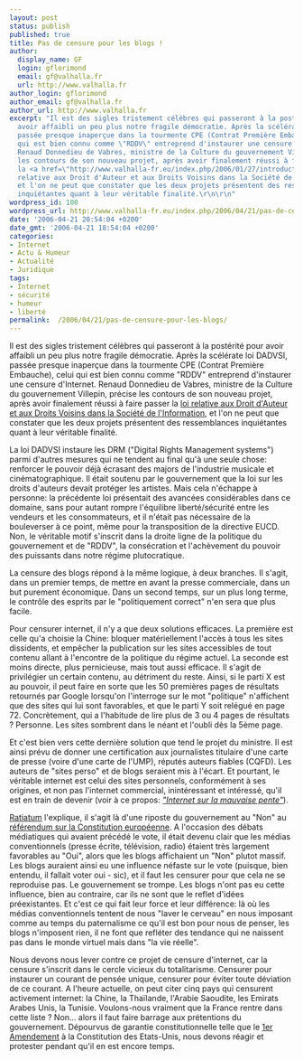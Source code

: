 ```yaml
---
layout: post
status: publish
published: true
title: Pas de censure pour les blogs !
author:
  display_name: GF
  login: gflorimond
  email: gf@valhalla.fr
  url: http://www.valhalla.fr
author_login: gflorimond
author_email: gf@valhalla.fr
author_url: http://www.valhalla.fr
excerpt: "Il est des sigles tristement célèbres qui passeront à la postérité pour
  avoir affaibli un peu plus notre fragile démocratie. Après la scélérate loi DADVSI,
  passée presque inaperçue dans la tourmente CPE (Contrat Première Embauche), celui
  qui est bien connu comme \"RDDV\" entreprend d'instaurer une censure d'Internet.
  Renaud Donnedieu de Vabres, ministre de la Culture du gouvernement Villepin, précise
  les contours de son nouveau projet, après avoir finalement réussi à faire passer
  la <a href=\"http://www.valhalla-fr.eu/index.php/2006/01/27/introduction-au-projet-de-loi-dadvsi/\">loi
  relative aux Droit d'Auteur et aux Droits Voisins dans la Société de l'Information</a>,
  et l'on ne peut que constater que les deux projets présentent des ressemblances
  inquiétantes quant à leur véritable finalité.\r\n\r\n"
wordpress_id: 100
wordpress_url: http://www.valhalla-fr.eu/index.php/2006/04/21/pas-de-censure-pour-les-blogs/
date: '2006-04-21 20:54:04 +0200'
date_gmt: '2006-04-21 18:54:04 +0200'
categories:
- Internet
- Actu & Humeur
- Actualité
- Juridique
tags:
- Internet
- sécurité
- humeur
- liberté
permalink:  /2006/04/21/pas-de-censure-pour-les-blogs/
---
```

<p>Il est des sigles tristement célèbres qui passeront à la postérité pour avoir affaibli un peu plus notre fragile démocratie. Après la scélérate loi DADVSI, passée presque inaperçue dans la tourmente CPE (Contrat Première Embauche), celui qui est bien connu comme "RDDV" entreprend d'instaurer une censure d'Internet. Renaud Donnedieu de Vabres, ministre de la Culture du gouvernement Villepin, précise les contours de son nouveau projet, après avoir finalement réussi à faire passer la <a href="http://www.valhalla-fr.eu/index.php/2006/01/27/introduction-au-projet-de-loi-dadvsi/">loi relative aux Droit d'Auteur et aux Droits Voisins dans la Société de l'Information</a>, et l'on ne peut que constater que les deux projets présentent des ressemblances inquiétantes quant à leur véritable finalité.</p>
<p><a id="more"></a><a id="more-100"></a></p>
<p>La loi DADVSI instaure les DRM ("Digital Rights Management systems") parmi d'autres mesures qui ne tendent au final qu'à une seule chose: renforcer le pouvoir déjà écrasant des majors de l'industrie musicale et cinématographique. Il était soutenu par le gouvernement que la loi sur les droits d'auteurs devait protéger les artistes. Mais cela n'échappe à personne: la précédente loi présentait des avancées considérables dans ce domaine, sans pour autant rompre l'équilibre liberté/sécurité entre les vendeurs et les consommateurs, et il n'était pas nécessaire de la bouleverser à ce point, même pour la transposition de la directive EUCD. Non, le véritable motif s'inscrit dans la droite ligne de la politique du gouvernement et de "RDDV", la consécration et l'achèvement du pouvoir des puissants dans notre régime plutocratique.</p>
<p>La censure des blogs répond à la même logique, à deux branches. Il s'agit, dans un premier temps, de mettre en avant la presse commerciale, dans un but purement économique. Dans un second temps, sur un plus long terme, le contrôle des esprits par le "politiquement correct" n'en sera que plus facile.</p>
<p>Pour censurer internet, il n'y a que deux solutions efficaces. La première est celle qu'a choisie la Chine: bloquer matériellement l'accès à tous les sites dissidents, et empêcher la publication sur les sites accessibles de tout contenu allant à l'encontre de la politique du régime actuel. La seconde est moins directe, plus pernicieuse, mais tout aussi efficace. Il s'agit de privilégier un certain contenu, au détriment du reste. Ainsi, si le parti X est au pouvoir, il peut faire en sorte que les 50 premières pages de résultats retournés par Google lorsqu'on l'interroge sur le mot "politique" n'affichent que des sites qui lui sont favorables, et que le parti Y soit relégué en page 72. Concrètement, qui a l'habitude de lire plus de 3 ou 4 pages de résultats ? Personne. Les sites sombrent dans le néant et l'oubli dès la 5ème page.</p>
<p>Et c'est bien vers cette dernière solution que tend le projet du ministre. Il est ainsi prévu de donner une certification aux journalistes titulaire d'une carte de presse (voire d'une carte de l'UMP), réputés auteurs fiables (CQFD). Les auteurs de "sites perso" et de blogs seraient mis à l'écart. Et pourtant, le véritable internet est celui des sites personnels, conformément à ses origines, et non pas l'internet commercial, inintéressant et intéressé, qu'il est en train de devenir (voir à ce propos: <a href="http://www.valhalla-fr.eu/index.php/2005/09/30/internet-sur-la-mauvaise-pente/"><em>"Internet sur la mauvaise pente"</em></a>).</p>
<p><a href="http://www.ratiatum.com/news3039_RDDV_precise_son_projet_de_censure_des_blogs.html">Ratiatum</a> l'explique, il s'agit là d'une riposte du gouvernement au "Non" au <a href="http://www.valhalla-fr.eu/index.php/2005/05/31/constitution-europeenne/">référendum sur la Constitution européenne</a>. A l'occasion des débats médiatiques qui avaient précédé le vote, il était devenu clair que les médias conventionnels (presse écrite, télévision, radio) étaient très largement favorables au "Oui", alors que les blogs affichaient un "Non" plutot massif. Les blogs auraient ainsi eu une influence néfaste sur le vote (puisque, bien entendu, il fallait voter oui - sic), et il faut les censurer pour que cela ne se reproduise pas. Le gouvernement se trompe. Les blogs n'ont pas eu cette influence, bien au contraire, car ils ne sont que le reflet d'idées préexistantes. Et c'est ce qui fait leur force et leur différence: là où les médias conventionnels tentent de nous "laver le cerveau" en nous imposant comme au temps du paternalisme ce qu'il est bon pour nous de penser, les blogs n'imposent rien, il ne font que refléter des tendance qui ne naissent pas dans le monde virtuel mais dans "la vie réelle".</p>
<p>Nous devons nous lever contre ce projet de censure d'internet, car la censure s'inscrit dans le cercle vicieux du totalitarisme. Censurer pour instaurer un courant de pensée unique, censurer pour éviter toute déviation de ce courant. A l'heure actuelle, on peut citer cinq pays qui censurent activement internet: la Chine, la Thaïlande, l'Arabie Saoudite, les Emirats Arabes Unis, la Tunisie. Voulons-nous vraiment que la France rentre dans cette liste ? Non... alors il faut faire barrage aux prétentions du gouvernement. Dépourvus de garantie constitutionnelle telle que le <a href="http://en.wikipedia.org/wiki/First_Amendment_to_the_United_States_Constitution">1er Amendement</a> à la Constitution des Etats-Unis, nous devons réagir et protester pendant qu'il en est encore temps.</p>
